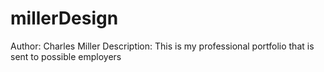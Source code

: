 # millerDesign
Author: Charles Miller
Description: This is my professional portfolio that is sent to possible employers
